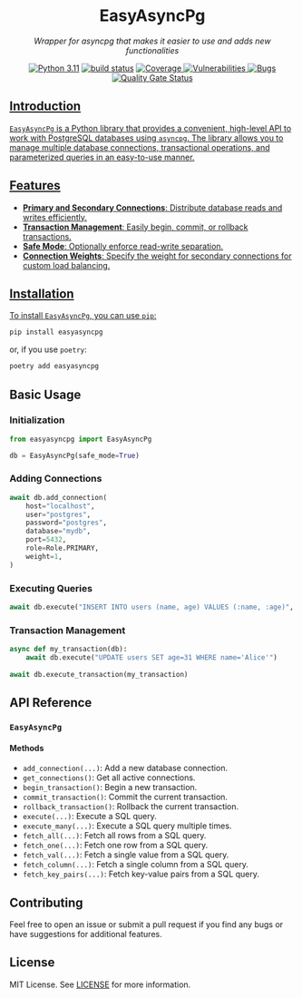 <h1 align="center">EasyAsyncPg</h1>
<p align="center"><i>Wrapper for asyncpg that makes it easier to use and adds new functionalities</i></p>

<div align="center">
    <a href="https://www.python.org/downloads/release/python-3110/"><img src="https://img.shields.io/badge/python-3.11-blue.svg" alt="Python 3.11"/></a>
    <a href="https://github.com/camcima/easyasyncpg/actions/workflows/main.yml"><img src="https://github.com/camcima/easyasyncpg/actions/workflows/main.yml/badge.svg" alt="build status"/></a>
    <a href="https://sonarcloud.io/component_measures?id=camcima_easyasyncpg&metric=coverage&view=list"><img src="https://sonarcloud.io/api/project_badges/measure?project=camcima_easyasyncpg&metric=coverage" alt="Coverage">
    <a href="https://sonarcloud.io/project/issues?resolved=false&types=VULNERABILITY&id=loggi_loggy"><img src="https://sonarcloud.io/api/project_badges/measure?project=camcima_easyasyncpg&metric=vulnerabilities" alt="Vulnerabilities">
    <a href="https://sonarcloud.io/project/issues?resolved=false&types=BUG&id=camcima_easyasyncpg"><img src="https://sonarcloud.io/api/project_badges/measure?project=camcima_easyasyncpg&metric=bugs" alt="Bugs">
    <a href="https://sonarcloud.io/summary/overall?id=camcima_easyasyncpg"><img src="https://sonarcloud.io/api/project_badges/measure?project=camcima_easyasyncpg&metric=alert_status" alt="Quality Gate Status">
</div>

## Introduction

`EasyAsyncPg` is a Python library that provides a convenient, high-level API to work with PostgreSQL databases using `asyncpg`. The library allows you to manage multiple database connections, transactional operations, and parameterized queries in an easy-to-use manner.

## Features

- **Primary and Secondary Connections**: Distribute database reads and writes efficiently.
- **Transaction Management**: Easily begin, commit, or rollback transactions.
- **Safe Mode**: Optionally enforce read-write separation.
- **Connection Weights**: Specify the weight for secondary connections for custom load balancing.

## Installation

To install `EasyAsyncPg`, you can use `pip`:

```bash
pip install easyasyncpg
```

or, if you use `poetry`:

```bash
poetry add easyasyncpg
```


## Basic Usage

### Initialization

```python
from easyasyncpg import EasyAsyncPg

db = EasyAsyncPg(safe_mode=True)
```

### Adding Connections

```python
await db.add_connection(
    host="localhost",
    user="postgres",
    password="postgres",
    database="mydb",
    port=5432,
    role=Role.PRIMARY,
    weight=1,
)
```

### Executing Queries

```python
await db.execute("INSERT INTO users (name, age) VALUES (:name, :age)", {"name": "Alice", "age": 30})
```

### Transaction Management

```python
async def my_transaction(db):
    await db.execute("UPDATE users SET age=31 WHERE name='Alice'")
    
await db.execute_transaction(my_transaction)
```

## API Reference

### `EasyAsyncPg`

#### Methods

- `add_connection(...)`: Add a new database connection.
- `get_connections()`: Get all active connections.
- `begin_transaction()`: Begin a new transaction.
- `commit_transaction()`: Commit the current transaction.
- `rollback_transaction()`: Rollback the current transaction.
- `execute(...)`: Execute a SQL query.
- `execute_many(...)`: Execute a SQL query multiple times.
- `fetch_all(...)`: Fetch all rows from a SQL query.
- `fetch_one(...)`: Fetch one row from a SQL query.
- `fetch_val(...)`: Fetch a single value from a SQL query.
- `fetch_column(...)`: Fetch a single column from a SQL query.
- `fetch_key_pairs(...)`: Fetch key-value pairs from a SQL query.

## Contributing

Feel free to open an issue or submit a pull request if you find any bugs or have suggestions for additional features.

## License

MIT License. See [LICENSE](LICENSE) for more information.
